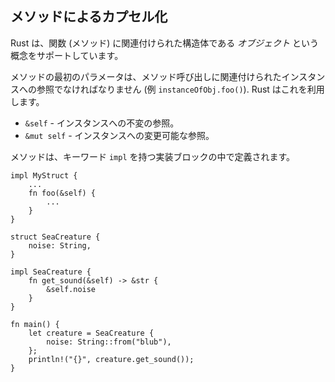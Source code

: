 ## メソッドによるカプセル化

Rust は、関数 (メソッド) に関連付けられた構造体である *オブジェクト* という概念をサポートしています。

メソッドの最初のパラメータは、メソッド呼び出しに関連付けられたインスタンスへの参照でなければなりません (例 `instanceOfObj.foo()`). Rust はこれを利用します。

- `&self` - インスタンスへの不変の参照。
- `&mut self` - インスタンスへの変更可能な参照。

メソッドは、キーワード `impl` を持つ実装ブロックの中で定義されます。

``` {.rust .language-rust}
impl MyStruct { 
    ...
    fn foo(&self) {
        ...
    }
}
```

```
struct SeaCreature {
    noise: String,
}

impl SeaCreature {
    fn get_sound(&self) -> &str {
        &self.noise
    }
}

fn main() {
    let creature = SeaCreature {
        noise: String::from("blub"),
    };
    println!("{}", creature.get_sound());
}
```